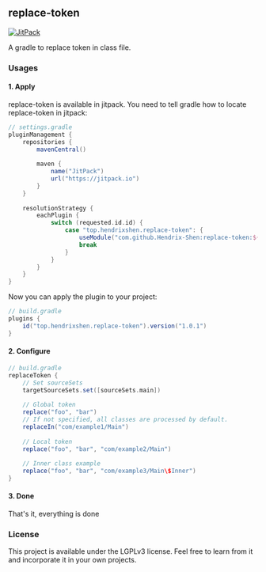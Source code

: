 ## replace-token

[![JitPack](https://jitpack.io/v/Hendrix-Shen/replace-token.svg)](https://jitpack.io/#Hendrix-Shen/replace-token)

A gradle to replace token in class file.

### Usages

#### 1. Apply

replace-token is available in jitpack. You need to tell gradle how to locate replace-token in jitpack:

```groovy
// settings.gradle
pluginManagement {
    repositories {
        mavenCentral()
        
        maven {
            name("JitPack")
            url("https://jitpack.io")
        }
    }
    
    resolutionStrategy {
        eachPlugin {
            switch (requested.id.id) {
                case "top.hendrixshen.replace-token": {
                    useModule("com.github.Hendrix-Shen:replace-token:${requested.version}")
                    break
                }
            }
        }
    }
}
```

Now you can apply the plugin to your project:

```groovy
// build.gradle
plugins {
    id("top.hendrixshen.replace-token").version("1.0.1")
}
```

#### 2. Configure

```groovy
// build.gradle
replaceToken {
    // Set sourceSets
    targetSourceSets.set([sourceSets.main])
    
    // Global token
    replace("foo", "bar")
    // If not specified, all classes are processed by default.
    replaceIn("com/example1/Main")
    
    // Local token
    replace("foo", "bar", "com/example2/Main")
    
    // Inner class example
    replace("foo", "bar", "com/example3/Main\$Inner")
}
```

#### 3. Done

That's it, everything is done

### License

This project is available under the LGPLv3 license. Feel free to learn from it and incorporate it in your own projects.
